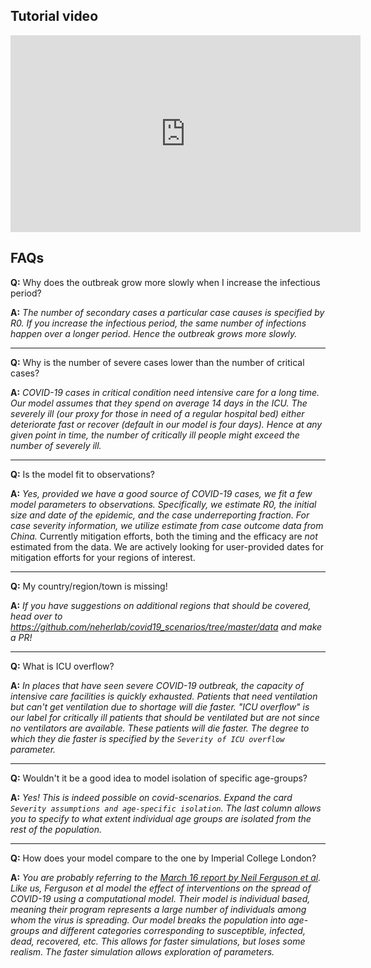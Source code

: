 ## Tutorial video
<iframe width="560" height="315" src="https://www.youtube.com/embed/sv5T7MPKE5A" frameborder="0" allow="accelerometer; autoplay; encrypted-media; gyroscope; picture-in-picture" allowfullscreen></iframe>

## FAQs

**Q:** Why does the outbreak grow more slowly when I increase the infectious period?

**A:** _The number of secondary cases a particular case causes is specified by R0. If you increase the infectious
period, the same number of infections happen over a longer period. Hence the outbreak grows more slowly._

---

**Q:** Why is the number of severe cases lower than the number of critical cases?

**A:** _COVID-19 cases in critical condition need intensive care for a long time. Our model assumes that they spend on
average 14 days in the ICU. The severely ill (our proxy for those in need of a regular hospital bed) either deteriorate
fast or recover (default in our model is four days). Hence at any given point in time, the number of critically ill
people might exceed the number of severely ill._

---

**Q:** Is the model fit to observations?

**A:** _Yes, provided we have a good source of COVID-19 cases, we fit a few model parameters to observations.
Specifically, we estimate R0, the initial size and date of the epidemic, and the case underreporting fraction. For case
severity information, we utilize estimate from case outcome data from China._ Currently mitigation efforts, both the
timing and the efficacy are _not_ estimated from the data. We are actively looking for user-provided dates for
mitigation efforts for your regions of interest.

---

**Q:** My country/region/town is missing!

**A:** _If you have suggestions on additional regions that should be covered, head over to
https://github.com/neherlab/covid19_scenarios/tree/master/data and make a PR!_

---

**Q:** What is ICU overflow?

**A:** _In places that have seen severe COVID-19 outbreak, the capacity of intensive care facilities is quickly
exhausted. Patients that need ventilation but can't get ventilation due to shortage will die faster. "ICU overflow" is
our label for critically ill patients that should be ventilated but are not since no ventilators are available. These
patients will die faster. The degree to which they die faster is specified by the `Severity of ICU overflow` parameter._

---

**Q:** Wouldn't it be a good idea to model isolation of specific age-groups?

**A:** _Yes! This is indeed possible on covid-scenarios. Expand the card
`Severity assumptions and age-specific isolation`. The last column allows you to specify to what extent individual age
groups are isolated from the rest of the population._

---

**Q:** How does your model compare to the one by Imperial College London?

**A:** _You are probably referring to the
[March 16 report by Neil Ferguson et al](https://www.imperial.ac.uk/media/imperial-college/medicine/sph/ide/gida-fellowships/Imperial-College-COVID19-NPI-modelling-16-03-2020.pdf).
Like us, Ferguson et al model the effect of interventions on the spread of COVID-19 using a computational model. Their
model is individual based, meaning their program represents a large number of individuals among whom the virus is
spreading. Our model breaks the population into age-groups and different categories corresponding to susceptible,
infected, dead, recovered, etc. This allows for faster simulations, but loses some realism. The faster simulation allows
exploration of parameters._
